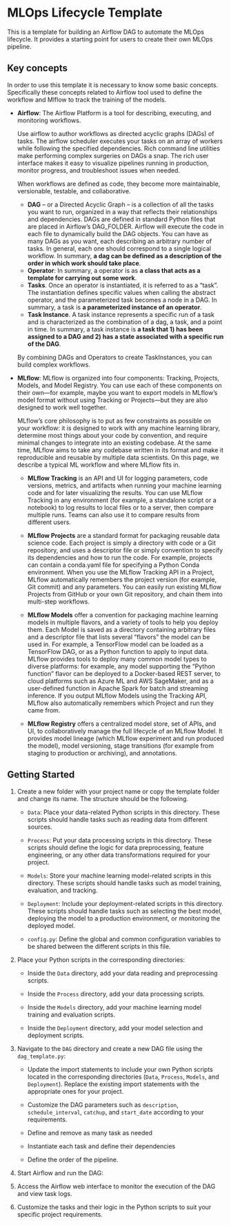 # MLOps Lifecycle Template

This is a template for building an Airflow DAG to automate the MLOps lifecycle. It provides a starting point for users to create their own MLOps pipeline.

## Key concepts

In order to use this template it is necessary to know some basic concepts. Specifically these concepts related to Airflow tool used to define the workflow and Mlflow to track the training of the models.

- **Airflow**: The Airflow Platform is a tool for describing, executing, and monitoring workflows.

    Use airflow to author workflows as directed acyclic graphs (DAGs) of tasks. The airflow scheduler executes your tasks on an array of workers while following the specified dependencies. Rich command line utilities make performing complex surgeries on DAGs a snap. The rich user interface makes it easy to visualize pipelines running in production, monitor progress, and troubleshoot issues when needed.

    When workflows are defined as code, they become more maintainable, versionable, testable, and collaborative.

    * **DAG** – or a Directed Acyclic Graph – is a collection of all the tasks you want to run, organized in a way that reflects their relationships and dependencies. DAGs are defined in standard Python files that are placed in Airflow’s DAG_FOLDER. Airflow will execute the code in each file to dynamically build the DAG objects. You can have as many DAGs as you want, each describing an arbitrary number of tasks. In general, each one should correspond to a single logical workflow. In summary, **a dag can be defined as a description of the order in which work should take place**.
    * **Operator**: In summary, a operator is as **a class that acts as a template for carrying out some work**.
    * **Tasks**. Once an operator is instantiated, it is referred to as a “task”. The instantiation defines specific values when calling the abstract operator, and the parameterized task becomes a node in a DAG. In summary, a task is **a parameterized instance of an operator**.
    * **Task Instance**. A task instance represents a specific run of a task and is characterized as the combination of a dag, a task, and a point in time. In summary, a task instance is **a task that 1) has been assigned to a DAG and 2) has a state associated with a specific run of the DAG**.

    By combining DAGs and Operators to create TaskInstances, you can build complex workflows.

- **MLflow**:
    MLflow is organized into four components: Tracking, Projects, Models, and Model Registry. You can use each of these components on their own—for example, maybe you want to export models in MLflow’s model format without using Tracking or Projects—but they are also designed to work well together.

    MLflow’s core philosophy is to put as few constraints as possible on your workflow: it is designed to work with any machine learning library, determine most things about your code by convention, and require minimal changes to integrate into an existing codebase. At the same time, MLflow aims to take any codebase written in its format and make it reproducible and reusable by multiple data scientists. On this page, we describe a typical ML workflow and where MLflow fits in.

    * **MLflow Tracking** is an API and UI for logging parameters, code versions, metrics, and artifacts when running your machine learning code and for later visualizing the results. You can use MLflow Tracking in any environment (for example, a standalone script or a notebook) to log results to local files or to a server, then compare multiple runs. Teams can also use it to compare results from different users.

    * **MLflow Projects** are a standard format for packaging reusable data science code. Each project is simply a directory with code or a Git repository, and uses a descriptor file or simply convention to specify its dependencies and how to run the code. For example, projects can contain a conda.yaml file for specifying a Python Conda environment. When you use the MLflow Tracking API in a Project, MLflow automatically remembers the project version (for example, Git commit) and any parameters. You can easily run existing MLflow Projects from GitHub or your own Git repository, and chain them into multi-step workflows.

    * **MLflow Models** offer a convention for packaging machine learning models in multiple flavors, and a variety of tools to help you deploy them. Each Model is saved as a directory containing arbitrary files and a descriptor file that lists several “flavors” the model can be used in. For example, a TensorFlow model can be loaded as a TensorFlow DAG, or as a Python function to apply to input data. MLflow provides tools to deploy many common model types to diverse platforms: for example, any model supporting the “Python function” flavor can be deployed to a Docker-based REST server, to cloud platforms such as Azure ML and AWS SageMaker, and as a user-defined function in Apache Spark for batch and streaming inference. If you output MLflow Models using the Tracking API, MLflow also automatically remembers which Project and run they came from.

    * **MLflow Registry** offers a centralized model store, set of APIs, and UI, to collaboratively manage the full lifecycle of an MLflow Model. It provides model lineage (which MLflow experiment and run produced the model), model versioning, stage transitions (for example from staging to production or archiving), and annotations.



## Getting Started

1. Create a new folder with your project name or copy the template folder and change its name. The structure should be the following.

    - `Data`: Place your data-related Python scripts in this directory. These scripts should handle tasks such as reading data from different sources.

    - `Process`: Put your data processing scripts in this directory. These scripts should define the logic for data preprocessing, feature engineering, or any other data transformations required for your project.

    - `Models`: Store your machine learning model-related scripts in this directory. These scripts should handle tasks such as model training, evaluation, and tracking.

    - `Deployment`: Include your deployment-related scripts in this directory. These scripts should handle tasks such as selecting the best model, deploying the model to a production environment, or monitoring the deployed model.

    - `config.py`: Define the global and common configuration variables to be shared between the different scripts in this file.

2. Place your Python scripts in the corresponding directories:

    - Inside the `Data` directory, add your data reading and preprocessing scripts.

    - Inside the `Process` directory, add your data processing scripts.

    - Inside the `Models` directory, add your machine learning model training and evaluation scripts.

    - Inside the `Deployment` directory, add your model selection and deployment scripts.

3. Navigate to the `DAG` directory and create a new DAG file using the `dag_template.py`:

    - Update the import statements to include your own Python scripts located in the corresponding directories (`Data`, `Process`, `Models`, and `Deployment`). Replace the existing import statements with the appropriate ones for your project.

    - Customize the DAG parameters such as `description`, `schedule_interval`, `catchup`, and `start_date` according to your requirements.

    - Define and remove as many task as needed

    - Instantiate each task and define their dependencies

    - Define the order of the pipeline. 

5. Start Airflow and run the DAG:

5. Access the Airflow web interface to monitor the execution of the DAG and view task logs.

6. Customize the tasks and their logic in the Python scripts to suit your specific project requirements.







